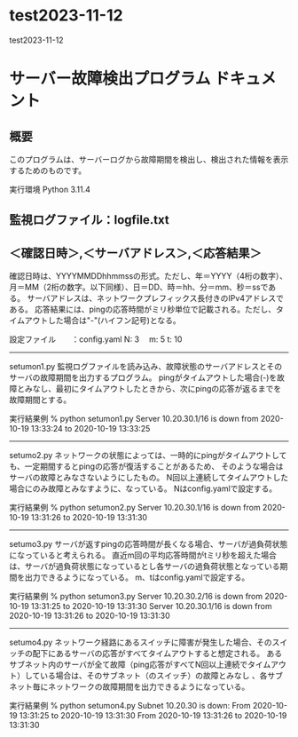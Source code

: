 # test2023-11-12
test2023-11-12



# サーバー故障検出プログラム ドキュメント

## 概要
このプログラムは、サーバーログから故障期間を検出し、検出された情報を表示するためのものです。

実行環境
Python 3.11.4


監視ログファイル：logfile.txt
------------------------------------------------
＜確認日時＞,＜サーバアドレス＞,＜応答結果＞
-------------------------------------------------
確認日時は、YYYYMMDDhhmmssの形式。ただし、年＝YYYY（4桁の数字）、月＝MM（2桁の数字。以下同様）、日＝DD、時＝hh、分＝mm、秒＝ssである。
サーバアドレスは、ネットワークプレフィックス長付きのIPv4アドレスである。
応答結果には、pingの応答時間がミリ秒単位で記載される。ただし、タイムアウトした場合は"-"(ハイフン記号)となる。

設定ファイル　　：config.yaml
N: 3　
m: 5
t: 10

------------------------------------------------------------------------------------------------------------
setumon1.py
監視ログファイルを読み込み、故障状態のサーバアドレスとそのサーバの故障期間を出力するプログラム。
pingがタイムアウトした場合(-)を故障とみなし、最初にタイムアウトしたときから、次にpingの応答が返るまでを故障期間とする。

実行結果例
% python setumon1.py
Server 10.20.30.1/16 is down from 2020-10-19 13:33:24 to 2020-10-19 13:33:25


------------------------------------------------------------------------------------------------------------
setumo2.py
ネットワークの状態によっては、一時的にpingがタイムアウトしても、一定期間するとpingの応答が復活することがあるため、
そのような場合はサーバの故障とみなさないようにしたもの。
N回以上連続してタイムアウトした場合にのみ故障とみなすように、なっている。
Nはconfig.yamlで設定する。

実行結果例
% python setumon2.py
Server 10.20.30.1/16 is down from 2020-10-19 13:31:26 to 2020-10-19 13:31:30


------------------------------------------------------------------------------------------------------------
setumo3.py
サーバが返すpingの応答時間が長くなる場合、サーバが過負荷状態になっていると考えられる。
直近m回の平均応答時間がtミリ秒を超えた場合は、サーバが過負荷状態になっているとし各サーバの過負荷状態となっている期間を出力できるようになっている。
m、tはconfig.yamlで設定する。

実行結果例
% python setumon3.py
Server 10.20.30.2/16 is down from 2020-10-19 13:31:25 to 2020-10-19 13:31:30
Server 10.20.30.1/16 is down from 2020-10-19 13:31:26 to 2020-10-19 13:31:30


------------------------------------------------------------------------------------------------------------
setumo4.py
ネットワーク経路にあるスイッチに障害が発生した場合、そのスイッチの配下にあるサーバの応答がすべてタイムアウトすると想定される。
あるサブネット内のサーバが全て故障（ping応答がすべてN回以上連続でタイムアウト）している場合は、そのサブネット（のスイッチ）の故障とみなし
、各サブネット毎にネットワークの故障期間を出力できるようになっている。

実行結果例
 % python setumon4.py
Subnet 10.20.30 is down:
From 2020-10-19 13:31:25 to 2020-10-19 13:31:30
From 2020-10-19 13:31:26 to 2020-10-19 13:31:30


